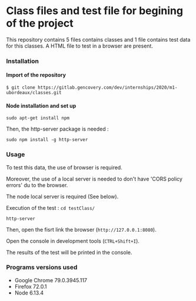 # Class files and test file for begining of the project
This repository contains 5 files contains classes and 1 file contains test data for this classes.
A HTML file to test in a browser are present.

### Installation

#### Import of the repository
`$ git clone https://gitlab.gencovery.com/dev/internships/2020/m1-ubordeaux/classes.git`

#### Node installation and set up
`sudo apt-get install npm`

Then, the http-server package is needed : 

`sudo npm install -g http-server`

### Usage
To test this data, the use of browser is required.

Moreover, the use of a local server is needed to don't have 'CORS policy errors' du to the browser.

The node local server is required (See below). 

Execution of the test :
`cd testClass/`

`http-server`

Then, open the fisrt link the browser (`http://127.0.0.1:8080`).

Open the console in development tools (`CTRL+Shift+I`).

The results of the test will be printed in the console.

### Programs versions used
* Google Chrome 79.0.3945.117
* Firefox 72.0.1
* Node 6.13.4